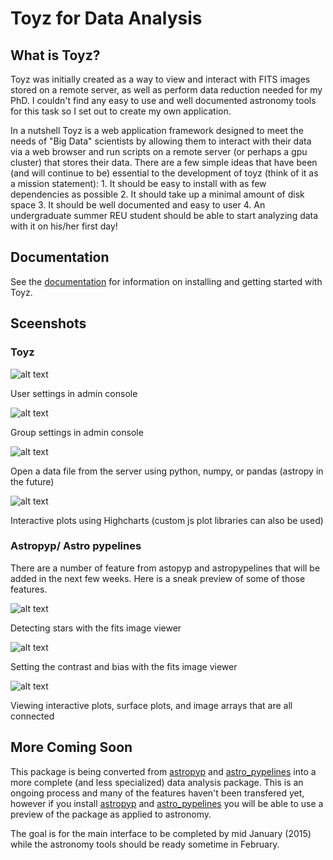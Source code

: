 Toyz for Data Analysis
======================

What is Toyz?
-------------
Toyz was initially created as a way to view and interact with FITS images stored on a remote 
server, as well as perform data reduction needed for my PhD. I couldn't find any easy to use
and well documented astronomy tools for this task so I set out to create my own application.

In a nutshell Toyz is a web application framework designed to meet the needs of "Big Data"
scientists by allowing them to interact with their data via a web browser and run
scripts on a remote server (or perhaps a gpu cluster) that stores their data.
There are a few simple ideas that have been (and will continue to be) essential to the
development of toyz (think of it as a mission statement): 
    1. It should be easy to install with as few dependencies as possible
    2. It should take up a minimal amount of disk space
    3. It should be well documented and easy to user
    4. An undergraduate summer REU student should be able to start analyzing data with
       it on his/her first day!

Documentation
-------------
See the [documentation](http://fred3m.github.io/toyz/) for information on installing and
getting started with Toyz.

Sceenshots
----------
### Toyz
![alt text](https://github.com/fred3m/toyz/blob/master/screenshots/user_settings.png)

User settings in admin console

![alt text](https://github.com/fred3m/toyz/blob/master/screenshots/group_settings.png)

Group settings in admin console

![alt text](https://github.com/fred3m/toyz/blob/master/screenshots/open_file.png)

Open a data file from the server using python, numpy, or pandas (astropy in the future)

![alt text](https://github.com/fred3m/toyz/blob/master/screenshots/plots.png)

Interactive plots using Highcharts (custom js plot libraries can also be used)

### Astropyp/ Astro pypelines
There are a number of feature from astopyp and astropypelines that will be added in the next few 
weeks. Here is a sneak preview of some of those features.

![alt text](https://github.com/fred3m/toyz/blob/master/screenshots/fitsviewer1.png)

Detecting stars with the fits image viewer

![alt text](https://github.com/fred3m/toyz/blob/master/screenshots/fitsviewer2.png)

Setting the contrast and bias with the fits image viewer

![alt text](https://github.com/fred3m/toyz/blob/master/screenshots/color_mag.png)

Viewing interactive plots, surface plots, and image arrays that are all connected

More Coming Soon
----------------
This package is being converted from [astropyp](https://github.com/fred3m/astropyp) and 
[astro_pypelines](https://github.com/fred3m/astro_pypelines) into a more complete 
(and less specialized) data analysis package. This is an ongoing process and many
of the features haven't been transfered yet, however if you install 
[astropyp](https://github.com/fred3m/astropyp) 
and [astro_pypelines](https://github.com/fred3m/astro_pypelines) 
you will be able to use a preview of the package 
as applied to astronomy.

The goal is for the main interface to be completed by mid January (2015) while the astronomy 
tools should be ready sometime in February.
